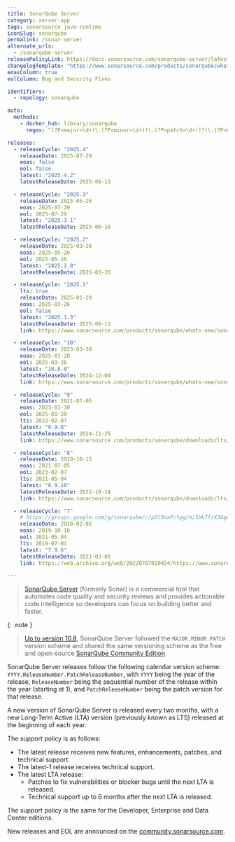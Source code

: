 ```yaml
---
title: SonarQube Server
category: server-app
tags: sonarsource java-runtime
iconSlug: sonarqube
permalink: /sonar-server
alternate_urls:
  - /sonarqube-server
releasePolicyLink: https://docs.sonarsource.com/sonarqube-server/latest/server-upgrade-and-maintenance/upgrade/release-cycle-model/
changelogTemplate: "https://www.sonarsource.com/products/sonarqube/whats-new/{{'__RELEASE_CYCLE__'|replace:'.','-'}}/"
eoasColumn: true
eolColumn: Bug and Security Fixes

identifiers:
  - repology: sonarqube

auto:
  methods:
    - docker_hub: library/sonarqube
      regex: ^(?P<major>\d+)\.(?P<minor>\d+)(\.(?P<patch>\d+))?(\.(?P<build>\d+))?-(?P<edition>developer+)$

releases:
  - releaseCycle: "2025.4"
    releaseDate: 2025-07-29
    eoas: false
    eol: false
    latest: "2025.4.2"
    latestReleaseDate: 2025-08-13

  - releaseCycle: "2025.3"
    releaseDate: 2025-05-26
    eoas: 2025-07-29
    eol: 2025-07-29
    latest: "2025.3.1"
    latestReleaseDate: 2025-06-16

  - releaseCycle: "2025.2"
    releaseDate: 2025-03-26
    eoas: 2025-05-26
    eol: 2025-05-26
    latest: "2025.2.0"
    latestReleaseDate: 2025-03-26

  - releaseCycle: "2025.1"
    lts: true
    releaseDate: 2025-01-20
    eoas: 2025-03-26
    eol: false
    latest: "2025.1.3"
    latestReleaseDate: 2025-08-13
    link: https://www.sonarsource.com/products/sonarqube/whats-new/sonarqube-server-2025-1-lta-whats-new/

  - releaseCycle: "10"
    releaseDate: 2023-03-30
    eoas: 2025-01-20
    eol: 2025-03-26
    latest: "10.8.0"
    latestReleaseDate: 2024-12-04
    link: https://www.sonarsource.com/products/sonarqube/whats-new/sonarqube-server-10-8/

  - releaseCycle: "9"
    releaseDate: 2021-07-05
    eoas: 2023-03-30
    eol: 2025-01-20
    lts: 2023-02-07
    latest: "9.9.8"
    latestReleaseDate: 2024-11-25
    link: https://www.sonarsource.com/products/sonarqube/downloads/lts/9-9-lts/

  - releaseCycle: "8"
    releaseDate: 2019-10-15
    eoas: 2021-07-05
    eol: 2023-02-07
    lts: 2021-05-04
    latest: "8.9.10"
    latestReleaseDate: 2022-10-14
    link: https://www.sonarsource.com/products/sonarqube/downloads/lts/8-9-lts/

  - releaseCycle: "7"
    # https://groups.google.com/g/sonarqube/c/p3l3naFctpg/m/Sbk7fzX3AgAJ
    releaseDate: 2018-02-02
    eoas: 2019-10-16
    eol: 2021-05-04
    lts: 2019-07-01
    latest: "7.9.6"
    latestReleaseDate: 2021-03-01
    link: https://web.archive.org/web/20220707010454/https://www.sonarqube.org/sonarqube-7-9-lts/

---
```


> [SonarQube Server](https://www.sonarsource.com/products/sonarqube/) (formerly Sonar) is a commercial tool that automates code quality and security reviews
> and provides actionable code intelligence so developers can focus on building better and faster.

{: .note }

> [Up to version 10.8](https://community.sonarsource.com/t/updates-to-sonarqube-server-release-cadence-and-versioning-scheme/133881),
> SonarQube Server followed the `MAJOR.MINOR.PATCH` version scheme and shared the same versioning scheme as the free and open-source
> [SonarQube Community Edition](/sonarqube-community).

SonarQube Server releases follow the following calendar version scheme: `YYYY.ReleaseNumber.PatchReleaseNumber`,
with `YYYY` being the year of the release, `ReleaseNumber` being the sequential number of the release within
the year (starting at 1), and `PatchReleaseNumber` being the patch version for that release.

A new version of SonarQube Server is released every two months,
with a new Long-Term Active (LTA) version (previously known as LTS) released at the beginning of each year.

The support policy is as follows:

- The latest release receives new features, enhancements, patches, and technical support.
- The latest-1 release receives technical support.
- The latest LTA release:
  - Patches to fix vulnerabilities or blocker bugs until the next LTA is released.
  - Technical support up to 6 months after the next LTA is released.

The support policy is the same for the Developer, Enterprise and Data Center editions.

New releases and EOL are announced on the [community.sonarsource.com](https://community.sonarsource.com/c/sq/releases/24).
